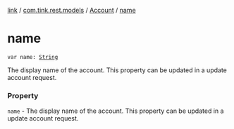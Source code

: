 [link](../../index.md) / [com.tink.rest.models](../index.md) / [Account](index.md) / [name](./name.md)

# name

`var name: `[`String`](https://kotlinlang.org/api/latest/jvm/stdlib/kotlin/-string/index.html)

The display name of the account. This property can be updated in a update account request.

### Property

`name` - The display name of the account. This property can be updated in a update account request.